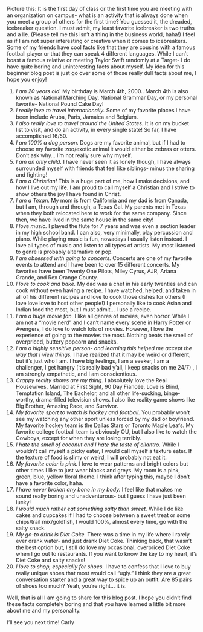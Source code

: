 Picture this: It is the first day of class or the first time you are meeting with an organization on campus- what is an activity that is always done when you meet a group of others for the first time? You guessed it, the dreaded, icebreaker question. I must admit, my least favorite icebreaker is two truths and a lie. (Please tell me this isn’t a thing in the business world, haha!) I feel as if I am not super interesting or creative when it comes to icebreakers. Some of my friends have cool facts like that they are cousins with a famous football player or that they can speak 4 different languages. While I can’t boast a famous relative or meeting Taylor Swift randomly at a Target- I do have quite boring and uninteresting facts about myself. My idea for this beginner blog post is just go over some of those really dull facts about me, I hope you enjoy!

1.	*I am 20 years old.* My birthday is March 4th, 2000.. March 4th is also known as National Marching Day, National Grammar Day, or my personal favorite- National Pound Cake Day!
2.	*I really love to travel internationally.* Some of my favorite places I have been include Aruba, Paris, Jamaica and Belgium. 
3.	*I also really love to travel around the United States.* It is on my bucket list to visit, and do an activity, in every single state! So far, I have accomplished 16/50.
4.	*I am 100% a dog person.* Dogs are my favorite animal, but if I had to choose my favorite zoo/exotic animal it would either be zebras or otters. Don’t ask why… I’m not really sure why myself. 
5.	*I am an only child.* I have never seen it as lonely though, I have always surrounded myself with friends that feel like siblings- minus the sharing and fighting!
6.	*I am a Christian!* This is a huge part of me, how I make decisions, and how I live out my life. I am proud to call myself a Christian and I strive to show others the joy I have found in Christ.
7.	*I am a Texan.* My mom is from California and my dad is from Canada, but I am, through and through, a Texas Gal. My parents met in Texas when they both relocated here to work for the same company. Since then, we have lived in the same house in the same city!
8. *I love music.* I played the flute for 7 years and was even a section leader in my high school band. I can also, very minimally, play percussion and piano. While playing music is fun, nowadays I usually listen instead. I love all types of music and listen to all types of artists. My most listened to genre is probably alternative or pop.
9.	*I am obsessed with going to concerts.* Concerts are one of my favorite events to attend and I have been to over 15 different concerts. My favorites have been Twenty One Pilots, Miley Cyrus, AJR, Ariana Grande, and Rex Orange County. 
10.	 *I love to cook and bake.* My dad was a chef in his early twenties and can cook without even having a recipe. I have watched, helped, and taken in all of his different recipes and love to cook those dishes for others (I love love love to host other people!) I personally like to cook Asian and Indian food the most, but I must admit… I use a recipe. 
11.	*I am a huge movie fan.* I like all genres of movies, even horror. While I am not a “movie nerd” and I can’t name every scene in Harry Potter or Avengers, I do love to watch lots of movies. However, I love the experience of going to the movies the most. Nothing beats the smell of overpriced, buttery popcorn and snacks. 
12.	*I am a highly sensitive person- and learning this helped me accept the way that I view things.* I have realized that it may be weird or different, but it’s just who I am. I have big feelings, I am a seeker, I am a challenger, I get hangry (it’s really bad y’all, I keep snacks on me 24/7) , I am strongly empathetic, and I am conscientious. 
13.	*Crappy reality shows are my thing.* I absolutely love the Real Housewives, Married at First Sight, 90 Day Fiancée, Love is Blind, Temptation Island, The Bachelor, and all other life-sucking, binge-worthy, drama-filled television shows. I also like reality game shows like Big Brother, Amazing Race, and Survivor. 
14.	*My favorite sport to watch is hockey and football.* You probably won't see my watching any other sport unless forced by my dad or boyfriend. My favorite hockey team is the Dallas Stars or Toronto Maple Leafs. My favorite college football team is obviously OU, but I also like to watch the Cowboys, except for when they are losing terribly. 
15.	 *I hate the smell of coconut and I hate the taste of cilantro.* While I wouldn’t call myself a picky eater, I would call myself a texture eater. If the texture of food is slimy or weird, I will probably not eat it. 
16.	*My favorite color is pink.* I love to wear patterns and bright colors but other times I like to just wear blacks and greys. My room is a pink, green, blue, yellow floral theme. I think after typing this, maybe I don’t have a favorite color, haha.
17.	*I have never broken any bone in my body.* I feel like that makes me sound really boring and unadventurous- but I guess I have just been lucky!
18.	*I would much rather eat something salty than sweet.* While I do like cakes and cupcakes if I had to choose between a sweet treat or some chips/trail mix/goldfish, I would 100%, almost every time, go with the salty snack. 
19.	*My go-to drink is Diet Coke.* There was a time in my life where I rarely ever drank water- and just drank Diet Coke. Thinking back, that wasn’t the best option but, I still do love my occasional, overpriced Diet Coke when I go out to restaurants. If you want to know the key to my heart, it’s Diet Coke and salty snacks!
20.	*I love to shop, especially for shoes.* I have to confess that I love to buy really unique shoes that most would call “ugly.” I think they are a great conversation starter and a great way to spice up an outfit. Are 85 pairs of shoes too much? Yeah, you’re right… it is. 

Well, that is all I am going to share for this blog post. I hope you didn’t find these facts completely boring and that you have learned a little bit more about me and my personality.

I’ll see you next time!
Carly 

